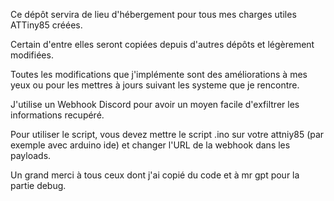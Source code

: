 Ce dépôt servira de lieu d'hébergement pour tous mes charges utiles ATTiny85 créées.

Certain d'entre elles seront copiées depuis d'autres dépôts et légèrement modifiées.

Toutes les modifications que j'implémente sont des améliorations à mes yeux ou pour les mettres à jours suivant les systeme que je rencontre.

J'utilise un Webhook Discord pour avoir un moyen facile d'exfiltrer les informations recupéré.

Pour utiliser le script, vous devez mettre le script .ino sur votre attniy85 (par exemple avec arduino ide) et changer l'URL de la webhook dans les payloads.

Un grand merci à tous ceux dont j'ai copié du code et à mr gpt pour la partie debug.

